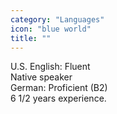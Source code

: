 ```yaml
---
category: "Languages"
icon: "blue world"
title: ""
---
```

<div class="ui large list">
  <div class="item">
    <div class="right floated content">
      <i class="us flag"></i>
    </div>
    <div class="content">
        <div class="header">U.S. English: Fluent</div>
        <div class="description">Native speaker</div>
    </div>
  </div>
  <div class="item">
    <div class="right floated content">
      <i class="de flag"></i>
    </div>
    <div class="content">
        <div class="header">German: Proficient (B2)</div>
        <div class="description">6 1/2 years experience.</div>
    </div>
  </div>
</div>
